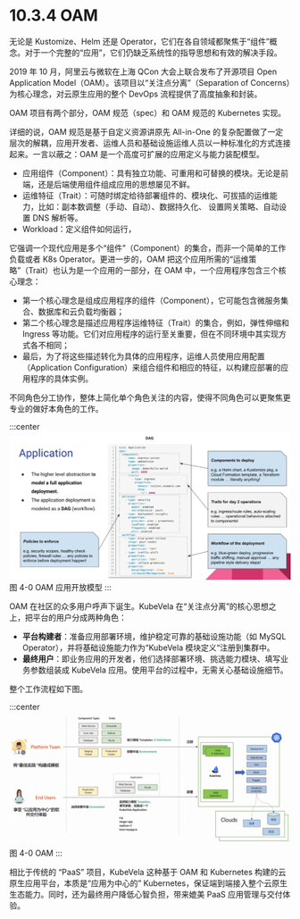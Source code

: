 # 10.3.4 OAM
无论是 Kustomize、Helm 还是 Operator，它们在各自领域都聚焦于“组件”概念。对于一个完整的“应用”，它们仍缺乏系统性的指导思想和有效的解决手段。

2019 年 10 月，阿里云与微软在上海 QCon 大会上联合发布了开源项目 Open Application Model（OAM）。该项目以“关注点分离”（Separation of Concerns）为核心理念，对云原生应用的整个 DevOps 流程提供了高度抽象和封装。

OAM 项目有两个部分，OAM 规范（spec）和 OAM 规范的 Kubernetes 实现。

详细的说，OAM 规范是基于自定义资源讲原先 All-in-One 的复杂配置做了一定层次的解耦，应用开发者、运维人员和基础设施运维人员以一种标准化的方式连接起来。一言以蔽之：OAM 是一个高度可扩展的应用定义与能力装配模型。

- 应用组件（Component）：具有独立功能、可重用和可替换的模块。无论是前端，还是后端使用组件组成应用的思想屡见不鲜。
- 运维特征（Trait）：可随时绑定给待部署组件的、模块化、可拔插的运维能力，比如：副本数调整（手动、自动）、数据持久化、 设置网关策略、自动设置 DNS 解析等。
- Workload：定义组件如何运行，

它强调一个现代应用是多个“组件”（Component）的集合，而非一个简单的工作负载或者 K8s Operator。更进一步的，OAM 把这个应用所需的“运维策略”（Trait）也认为是一个应用的一部分，在 OAM 中，一个应用程序包含三个核心理念：
- 第一个核心理念是组成应用程序的组件（Component），它可能包含微服务集合、数据库和云负载均衡器；
- 第二个核心理念是描述应用程序运维特征（Trait）的集合，例如，弹性伸缩和 Ingress 等功能。它们对应用程序的运行至关重要，但在不同环境中其实现方式各不相同；
- 最后，为了将这些描述转化为具体的应用程序，运维人员使用应用配置（Application Configuration）来组合组件和相应的特征，以构建应部署的应用程序的具体实例。

不同角色分工协作，整体上简化单个角色关注的内容，使得不同角色可以更聚焦更专业的做好本角色的工作。

:::center
  ![](../assets/OAM-app.png)<br/>
  图 4-0 OAM 应用开放模型
:::

OAM 在社区的众多用户呼声下诞生。KubeVela 在“关注点分离”的核心思想之上，把平台的用户分成两种角色：
- **平台构建者**：准备应用部署环境，维护稳定可靠的基础设施功能（如 MySQL Operator），并将基础设施能力作为“KubeVela 模块定义“注册到集群中。
- **最终用户**：即业务应用的开发者，他们选择部署环境、挑选能力模块、填写业务参数组装成 KubeVela 应用。使用平台的过程中，无需关心基础设施细节。

整个工作流程如下图。

:::center
  ![](../assets/kubevela.jpg)<br/>
  图 4-0 OAM
:::

相比于传统的 “PaaS” 项目，KubeVela 这种基于 OAM 和 Kubernetes 构建的云原生应用平台，本质是“应用为中心的” Kubernetes，保证端到端接入整个云原生生态能力。同时，还为最终用户降低心智负担，带来媲美 PaaS 应用管理与交付体验。

[^1]: https://zh.wikipedia.org/wiki/%E4%BF%A1%E6%81%AF%E7%83%9F%E5%9B%B1